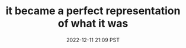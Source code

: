 ---
title: "it became a perfect representation of what it was"
date: 2022-12-11 21:09 PST
related:
  - all that was left was form
tags:
  - fragment
---